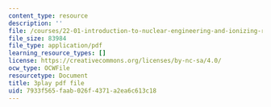 ```yaml
---
content_type: resource
description: ''
file: /courses/22-01-introduction-to-nuclear-engineering-and-ionizing-radiation-fall-2016/7933f565faab026f4371a2ea6c613c18_G8LHGY3i01Q.pdf
file_size: 83984
file_type: application/pdf
learning_resource_types: []
license: https://creativecommons.org/licenses/by-nc-sa/4.0/
ocw_type: OCWFile
resourcetype: Document
title: 3play pdf file
uid: 7933f565-faab-026f-4371-a2ea6c613c18
---
```

